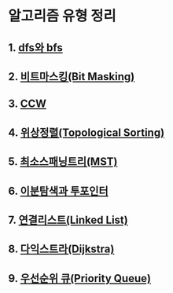 # 알고리즘 유형 정리

## 1. [dfs와 bfs](./dfsNbfs.md)

## 2. [비트마스킹(Bit Masking)](./bitmasking.md)

## 3. [CCW](./ccw.md)

## 4. [위상정렬(Topological Sorting)](./topological_sorting.md)

## 5. [최소스패닝트리(MST)](./mst.md)

## 6. [이분탐색과 투포인터](./binary_search_and_two_pointer.md)

## 7. [연결리스트(Linked List)](./linked_list.md)

## 8. [다익스트라(Dijkstra)](./dijkstra.md)

## 9. [우선순위 큐(Priority Queue)](./priority_queue.md)